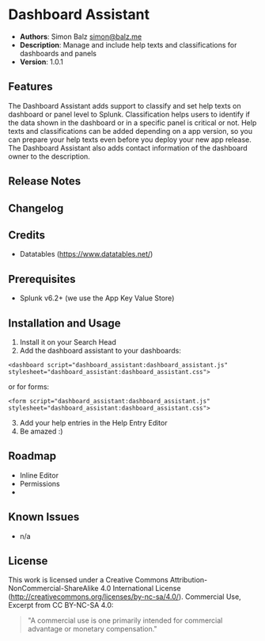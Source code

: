 # Dashboard Assistant
- **Authors**:		Simon Balz <simon@balz.me>
- **Description**:	Manage and include help texts and classifications for dashboards and panels
- **Version**: 		1.0.1

## Features
The Dashboard Assistant adds support to classify and set help texts on dashboard or panel level to Splunk. Classification helps users to identify if the data shown in the dashboard or in a specific panel is critical or not. Help texts and classifications can be added depending on a app version, so you can prepare your help texts even before you deploy your new app release. The Dashboard Assistant also adds contact information of the dashboard owner to the description.

## Release Notes

## Changelog

## Credits
- Datatables (https://www.datatables.net/)

## Prerequisites
- Splunk v6.2+ (we use the App Key Value Store)

## Installation and Usage
1. Install it on your Search Head
2. Add the dashboard assistant to your dashboards:

`<dashboard script="dashboard_assistant:dashboard_assistant.js" stylesheet="dashboard_assistant:dashboard_assistant.css">`

or for forms:

`<form script="dashboard_assistant:dashboard_assistant.js" stylesheet="dashboard_assistant:dashboard_assistant.css">`

3. Add your help entries in the Help Entry Editor
4. Be amazed :)

## Roadmap
- Inline Editor
- Permissions
- 

## Known Issues
- n/a

## License
This work is licensed under a Creative Commons Attribution-NonCommercial-ShareAlike 4.0 International License (http://creativecommons.org/licenses/by-nc-sa/4.0/).
Commercial Use, Excerpt from CC BY-NC-SA 4.0:
>"A commercial use is one primarily intended for commercial advantage or monetary compensation."